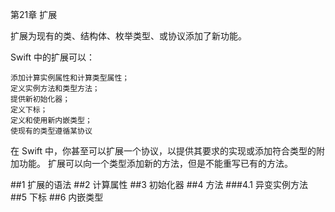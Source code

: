 第21章 扩展

扩展为现有的类、结构体、枚举类型、或协议添加了新功能。

Swift 中的扩展可以：

    添加计算实例属性和计算类型属性；
    定义实例方法和类型方法；
    提供新初始化器；
    定义下标；
    定义和使用新内嵌类型；
    使现有的类型遵循某协议

在 Swift 中，你甚至可以扩展一个协议，以提供其要求的实现或添加符合类型的附加功能。
扩展可以向一个类型添加新的方法，但是不能重写已有的方法。

##1 扩展的语法
##2 计算属性
##3 初始化器
##4 方法
###4.1 异变实例方法
##5 下标
##6 内嵌类型